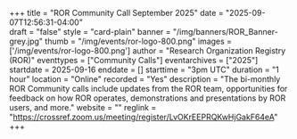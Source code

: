 +++
title = "ROR Community Call September 2025" 
date = "2025-09-07T12:56:31-04:00"  
draft = "false" 
style = "card-plain" 
banner = "/img/banners/ROR_Banner-grey.jpg" 
thumb = "/img/events/ror-logo-800.png" 
images = ['/img/events/ror-logo-800.png']
author = "Research Organization Registry (ROR)" 
eventtypes = ["Community Calls"]
eventarchives = ["2025"]
startdate = 2025-09-16
enddate = []
starttime = "3pm UTC"
duration = "1 hour"
location = "Online"
recorded = "Yes"
description = "The bi-monthly ROR Community calls include updates from the ROR team, opportunities for feedback on how ROR operates, demonstrations and presentations by ROR users, and more."
website = ""
reglink = "https://crossref.zoom.us/meeting/register/LvOKrEEPRQKwHjGakF64eA"
+++


<!-- Post-event content template

## Materials 

- [Slides from event]()

{{< iframe "XXX" >}}

---

## Recording 

{{< youtube id="XXX" >}}


--!> 

